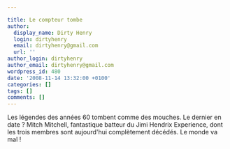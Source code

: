 ```yaml
---

title: Le compteur tombe
author:
  display_name: Dirty Henry
  login: dirtyhenry
  email: dirtyhenry@gmail.com
  url: ''
author_login: dirtyhenry
author_email: dirtyhenry@gmail.com
wordpress_id: 480
date: '2008-11-14 13:32:00 +0100'
categories: []
tags: []
comments: []
---
```

Les légendes des années 60 tombent comme des mouches. Le dernier en date ? Mitch Mitchell, fantastique batteur du Jimi Hendrix Experience, dont les trois membres sont aujourd'hui complètement décédés. Le monde va mal !

